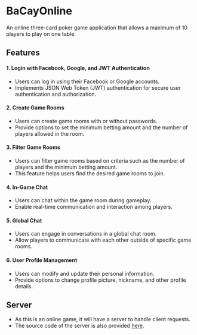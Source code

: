 # BaCayOnline
An online three-card poker game application that allows a maximum of 10 players to play on one table.

## Features
#### 1. Login with Facebook, Google, and JWT Authentication
- Users can log in using their Facebook or Google accounts.
- Implements JSON Web Token (JWT) authentication for secure user authentication and authorization.
#### 2. Create Game Rooms
- Users can create game rooms with or without passwords.
- Provide options to set the minimum betting amount and the number of players allowed in the room.
#### 3. Filter Game Rooms
- Users can filter game rooms based on criteria such as the number of players and the minimum betting amount.
- This feature helps users find the desired game rooms to join.
#### 4. In-Game Chat
- Users can chat within the game room during gameplay.
- Enable real-time communication and interaction among players.
#### 5. Global Chat
- Users can engage in conversations in a global chat room.
- Allow players to communicate with each other outside of specific game rooms.
#### 6. User Profile Management
- Users can modify and update their personal information.
- Provide options to change profile picture, nickname, and other profile details.

## Server
- As this is an online game, it will have a server to handle client requests.
- The source code of the server is also provided [here](https://github.com/LuongCuong244/Three-Card-Poker-Server).

